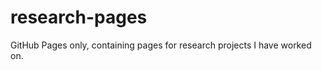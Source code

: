 research-pages
==============

GitHub Pages only, containing pages for research projects I have worked on.
